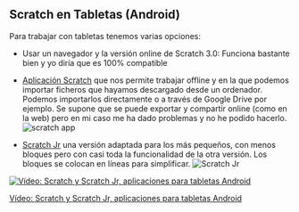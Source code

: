 ## Scratch en Tabletas (Android)

Para trabajar con tabletas tenemos varias opciones:

* Usar un navegador y la versión online de Scratch 3.0: Funciona bastante bien y yo diría que es 100% compatible
* [Aplicación Scratch](https://play.google.com/store/apps/details?id=org.scratch&hl=es_419) que nos permite trabajar offline y en la que podemos importar ficheros que hayamos descargado desde un ordenador. Podemos importarlos directamente o a través de Google Drive por ejemplo. Se supone que se puede exportar y compartir online (como en la web) pero en mi caso me ha dado problemas y no he podido hacerlo.
![scratch app](https://lh3.googleusercontent.com/YBmhjSFd-hlzRRpnO74GHHFmqZxcCK_1v1ciyJX5UgOsM3L6wLenFeprMSoOns4BQQ=w720-h310-rw)

* [Scratch Jr](https://play.google.com/store/apps/details?id=org.scratchjr.android&hl=es_419) una versión adaptada para los más pequeños, con menos bloques pero con casi toda la funcionalidad de la otra versión. Los bloques se colocan en líneas para simplificar.
![Scratch Jr](https://lh3.googleusercontent.com/PeZtH9wDGDJtkwXiRrVP0PfKHZUE8ti8N15dyBm7QL6za_jFe60t0uln0tQNrULDks8=w720-h310-rw)

[![Vídeo: Scratch y Scratch Jr, aplicaciones para tabletas Android](https://img.youtube.com/vi/AA2-o5FBH-A/0.jpg)](https://youtu.be/AA2-o5FBH-A)


[Vídeo: Scratch y Scratch Jr, aplicaciones para tabletas Android](https://youtu.be/AA2-o5FBH-A)
